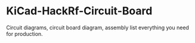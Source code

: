 # KiCad-HackRf-Circuit-Board
Circuit diagrams, circuit board diagram, assembly list everything you need for production.
